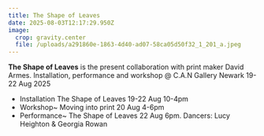 ```yaml
---
title: The Shape of Leaves
date: 2025-08-03T12:17:29.950Z
image:
  crop: gravity.center
  file: /uploads/a291860e-1863-4d40-ad07-58ca05d50f32_1_201_a.jpeg
---
```



**The Shape of Leaves** is the present collaboration with print maker David Armes. Installation, performance and workshop @ C.A.N Gallery Newark  19-22 Aug 2025

* Installation The Shape of Leaves 19-22 Aug 10-4pm 
* Workshop~ Moving into print 20 Aug 4-6pm
* Performance~ The Shape of Leaves 22 Aug 6pm. Dancers: Lucy Heighton & Georgia Rowan